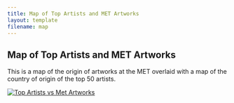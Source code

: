 ```yaml
---
title: Map of Top Artists and MET Artworks
layout: template
filename: map
---
```


<html>
<body>


<h2>Map of Top Artists and MET Artworks</h2>

<p>This is a map of the origin of artworks at the MET overlaid with a map of the country of origin of the top 50 artists.</p>

<div class='tableauPlaceholder' id='viz1618201256380' style='position: relative'><noscript><a href='#'><img alt='Top Artists vs Met Artworks ' src='https:&#47;&#47;public.tableau.com&#47;static&#47;images&#47;M9&#47;M9X4SHPTW&#47;1_rss.png' style='border: none' /></a></noscript><object class='tableauViz'  style='display:none;'><param name='host_url' value='https%3A%2F%2Fpublic.tableau.com%2F' /> <param name='embed_code_version' value='3' /> <param name='path' value='shared&#47;M9X4SHPTW' /> <param name='toolbar' value='yes' /><param name='static_image' value='https:&#47;&#47;public.tableau.com&#47;static&#47;images&#47;M9&#47;M9X4SHPTW&#47;1.png' /> <param name='animate_transition' value='yes' /><param name='display_static_image' value='yes' /><param name='display_spinner' value='yes' /><param name='display_overlay' value='yes' /><param name='display_count' value='yes' /><param name='language' value='en' /><param name='filter' value='publish=yes' /></object></div>                <script type='text/javascript'>                    var divElement = document.getElementById('viz1618201256380');                    var vizElement = divElement.getElementsByTagName('object')[0];                    vizElement.style.width='100%';vizElement.style.height=(divElement.offsetWidth*0.75)+'px';                    var scriptElement = document.createElement('script');                    scriptElement.src = 'https://public.tableau.com/javascripts/api/viz_v1.js';                    vizElement.parentNode.insertBefore(scriptElement, vizElement);                </script>

</body>
</html>




